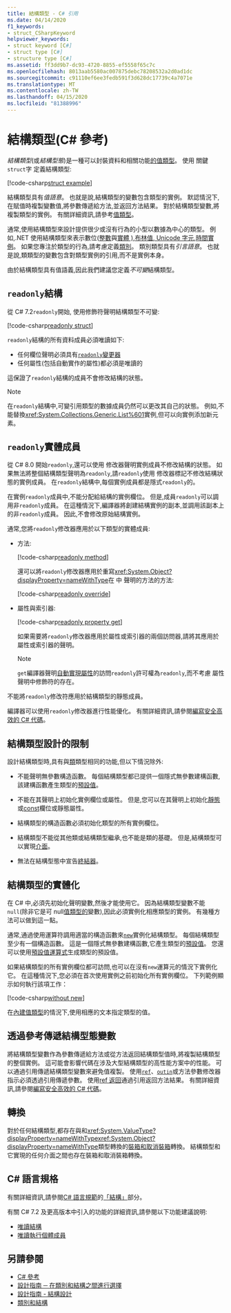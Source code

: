 ```yaml
---
title: 結構類型 - C# 引用
ms.date: 04/14/2020
f1_keywords:
- struct_CSharpKeyword
helpviewer_keywords:
- struct keyword [C#]
- struct type [C#]
- structure type [C#]
ms.assetid: ff3dd9b7-dc93-4720-8855-ef5558f65c7c
ms.openlocfilehash: 8013aab5580ac007875debc78208532a2d0ad1dc
ms.sourcegitcommit: c91110ef6ee3fedb591f3d628dc17739c4a7071e
ms.translationtype: MT
ms.contentlocale: zh-TW
ms.lasthandoff: 04/15/2020
ms.locfileid: "81388996"
---
```

# <a name="structure-types-c-reference"></a>結構類型(C# 參考)

*結構類型*(或*結構型態*)是一種可以封裝資料和相關功能[的值類型](value-types.md)。 使用 關鍵`struct`字 定義結構類型:

[!code-csharp[struct example](snippets/StructType.cs#StructExample)]

結構類型具有*值語意*。 也就是說,結構類型的變數包含類型的實例。 默認情況下,在賦值時複製變數值,將參數傳遞給方法,並返回方法結果。 對於結構類型變數,將複製類型的實例。 有關詳細資訊,請參考[值類型](value-types.md)。

通常,使用結構類型來設計提供很少或沒有行為的小型以數據為中心的類型。 例如,.NET 使用結構類型來表示數位([整數](integral-numeric-types.md)與[實體 )](floating-point-numeric-types.md),[布林值](bool.md)[, Unicode 字元](char.md),[時間實例](xref:System.DateTime)。 如果您專注於類型的行為,請考慮定義[類別](../keywords/class.md)。 類別類型具有*引言語意*。 也就是說,類類型的變數包含對類型實例的引用,而不是實例本身。

由於結構類型具有值語義,因此我們建議您定義*不可變*結構類型。

## <a name="readonly-struct"></a>`readonly`結構

從 C# 7.2`readonly`開始, 使用修飾符聲明結構類型不可變:

[!code-csharp[readonly struct](snippets/StructType.cs#ReadonlyStruct)]

`readonly`結構的所有資料成員必須唯讀如下:

- 任何欄位聲明必須具有[`readonly`變更器](../keywords/readonly.md)
- 任何屬性(包括自動實作的屬性)都必須是唯讀的

這保證了`readonly`結構的成員不會修改結構的狀態。

> [!NOTE]
> 在`readonly`結構中,可變引用類型的數據成員仍然可以更改其自己的狀態。 例如,不能替換<xref:System.Collections.Generic.List%601>實例,但可以向實例添加新元素。

## <a name="readonly-instance-members"></a>`readonly`實體成員

從 C# 8.0 開始`readonly`,還可以使用 修改器聲明實例成員不修改結構的狀態。 如果無法將整個結構類型聲明為`readonly`,請`readonly`使用 修改器標記不修改結構狀態的實例成員。 在`readonly`結構中,每個實例成員都是隱式`readonly`的。

在實例`readonly`成員中,不能分配給結構的實例欄位。 但是,成員`readonly`可以調用非`readonly`成員。 在這種情況下,編譯器將創建結構實例的副本,並調用該副本上的非`readonly`成員。 因此,不會修改原始結構實例。

通常,您將`readonly`修改器應用於以下類型的實體成員:

- 方法:

  [!code-csharp[readonly method](snippets/StructType.cs#ReadonlyMethod)]

  還可以將`readonly`修改器應用於重寫<xref:System.Object?displayProperty=nameWithType>在 中 聲明的方法的方法:

  [!code-csharp[readonly override](snippets/StructType.cs#ReadonlyOverride)]

- 屬性與索引器:

  [!code-csharp[readonly property get](snippets/StructType.cs#ReadonlyProperty)]

  如果需要將`readonly`修改器應用於屬性或索引器的兩個訪問器,請將其應用於屬性或索引器的聲明。

  > [!NOTE]
  > `get`編譯器聲明[自動實現屬性](../../programming-guide/classes-and-structs/auto-implemented-properties.md)的訪問`readonly`許可權為`readonly`,而不考慮 屬性聲明中修飾符的存在。

不能將`readonly`修改符應用於結構類型的靜態成員。

編譯器可以使用`readonly`修改器進行性能優化。 有關詳細資訊,請參閱[編寫安全高效的 C# 代碼](../../write-safe-efficient-code.md)。

## <a name="limitations-with-the-design-of-a-structure-type"></a>結構類型設計的限制

設計結構類型時,具有與[類](../keywords/class.md)類型相同的功能,但以下情況除外:

- 不能聲明無參數構造函數。 每個結構類型都已提供一個隱式無參數建構函數,該建構函數產生類型的[預設值](default-values.md)。

- 不能在其聲明上初始化實例欄位或屬性。 但是,您可以在其聲明上初始化[靜態](../keywords/static.md)或[const](../keywords/const.md)欄位或靜態屬性。

- 結構類型的構造函數必須初始化類型的所有實例欄位。

- 結構類型不能從其他類或結構類型繼承,也不能是類的基礎。 但是,結構類型可以實現[介面](../keywords/interface.md)。

- 無法在結構型態中宣告[終結器](../../programming-guide/classes-and-structs/destructors.md)。

## <a name="instantiation-of-a-structure-type"></a>結構類型的實體化

在 C# 中,必須先初始化聲明變數,然後才能使用它。 因為結構類型變數不能`null`(除非它是可 null[值類型的](nullable-value-types.md)變數),因此必須實例化相應類型的實例。 有幾種方法可以做到這一點。

通常,通過使用運算符調用適當的構造函數來[`new`](../operators/new-operator.md)實例化結構類型。 每個結構類型至少有一個構造函數。 這是一個隱式無參數建構函數,它產生類型的[預設值](default-values.md)。 您還可以使用[預設值運算式](../operators/default.md)生成類型的預設值。

如果結構類型的所有實例欄位都可訪問,也可以在沒有`new`運算元的情況下實例化它。 在這種情況下,您必須在首次使用實例之前初始化所有實例欄位。 下列範例顯示如何執行該項工作：

[!code-csharp[without new](snippets/StructType.cs#WithoutNew)]

在[內建值類型](value-types.md#built-in-value-types)的情況下,使用相應的文本指定類型的值。

## <a name="passing-structure-type-variables-by-reference"></a>透過參考傳遞結構型態變數

將結構類型變數作為參數傳遞給方法或從方法返回結構類型值時,將複製結構類型的整個實例。 這可能會影響代碼在涉及大型結構類型的高性能方案中的性能。 可以通過引用傳遞結構類型變數來避免值複製。 使用[`ref`](../keywords/ref.md#passing-an-argument-by-reference)、[`out`](../keywords/out-parameter-modifier.md)[`in`](../keywords/in-parameter-modifier.md)或方法參數修改器指示必須透過引用傳遞參數。 使用[ref 返回](../../programming-guide/classes-and-structs/ref-returns.md)通過引用返回方法結果。 有關詳細資訊,請參閱[編寫安全高效的 C# 代碼](../../write-safe-efficient-code.md)。

## <a name="conversions"></a>轉換

對於任何結構類型,都存在與和<xref:System.ValueType?displayProperty=nameWithType><xref:System.Object?displayProperty=nameWithType>類型轉換的[裝箱和取消裝箱](../../programming-guide/types/boxing-and-unboxing.md)轉換。 結構類型和它實現的任何介面之間也存在裝箱和取消裝箱轉換。

## <a name="c-language-specification"></a>C# 語言規格

有關詳細資訊,請參閱[C# 語言規範](~/_csharplang/spec/introduction.md)的[「結構」](~/_csharplang/spec/structs.md)部分。

有關 C# 7.2 及更高版本中引入的功能的詳細資訊,請參閱以下功能建議說明:

- [唯讀結構](~/_csharplang/proposals/csharp-7.2/readonly-ref.md#readonly-structs)
- [唯讀執行個體成員](~/_csharplang/proposals/csharp-8.0/readonly-instance-members.md)

## <a name="see-also"></a>另請參閱

- [C# 參考](../index.md)
- [設計指南 ─ 在類別和結構之間進行選擇](../../../standard/design-guidelines/choosing-between-class-and-struct.md)
- [設計指南 - 結構設計](../../../standard/design-guidelines/struct.md)
- [類別和結構](../../programming-guide/classes-and-structs/index.md)
